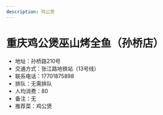 ```yaml
---
description: 鸡公煲
---
```


# 重庆鸡公煲巫山烤全鱼（孙桥店）

* 地址：孙桥路210号
* 交通方式：张江路地铁站（13号线）
* 联系电话：17701875898
* 排队：无需排队
* 人均消费：80
* 备注：无
* 推荐菜：鸡公煲

